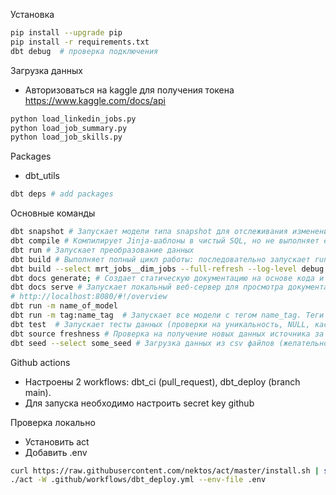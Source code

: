 Установка
```bash
pip install --upgrade pip
pip install -r requirements.txt
dbt debug  # проверка подключения
```

Загрузка данных
- Авторизоваться на kaggle для получения токена https://www.kaggle.com/docs/api
```bash
python load_linkedin_jobs.py
python load_job_summary.py
python load_job_skills.py
```

Packages
- dbt_utils
```bash
dbt deps # add packages 
```

Основные команды
```bash
dbt snapshot # Запускает модели типа snapshot для отслеживания изменений в данных (SCD Type 2). Создает или обновляет таблицы с историей изменений.
dbt compile # Компилирует Jinja-шаблоны в чистый SQL, но не выполняет его в БД. Результат сохраняется в папке target/compiled. Полезен для отладки SQL-кода перед запуском.
dbt run # Запускает преобразование данных
dbt build # Выполняет полный цикл работы: последовательно запускает run, test, seed (если есть) и snapshot (если есть) для всех моделей или указанных. 
dbt build --select mrt_jobs__dim_jobs --full-refresh --log-level debug # Для определенной модели, с учетом обновления с выводом логов
dbt docs generate; # Создает статическую документацию на основе кода и комментариев (_row_jobs__sources.yml).
dbt docs serve # Запускает локальный веб-сервер для просмотра документации.
# http://localhost:8080/#!/overview
dbt run -m name_of_model
dbt run -m tag:name_tag  # Запускает все модели с тегом name_tag. Теги задаются в dbt_project.yml или в config модели
dbt test  # Запускает тесты данных (проверки на уникальность, NULL, кастомные SQL-тесты). Тесты определяются в _row_jobs__sources.yml или отдельных SQL-файлах.  
dbt source freshness # Проверка на получение новых данных источника за указанный период с учетом фильтра
dbt seed --select some_seed # Загрузка данных из csv файлов (желательно малых объемов)
```

Github actions
- Настроены 2 workflows: dbt_ci (pull_request), dbt_deploy (branch main). 
- Для запуска необходимо настроить secret key github

Проверка локально
- Установить act
- Добавить .env
```bash
curl https://raw.githubusercontent.com/nektos/act/master/install.sh | sudo bash
./act -W .github/workflows/dbt_deploy.yml --env-file .env
```

